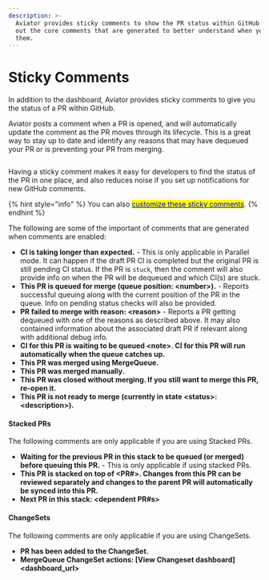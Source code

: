 ```yaml
---
description: >-
  Aviator provides sticky comments to show the PR status within GitHub. Check
  out the core comments that are generated to better understand when you can see
  them.
---
```


# Sticky Comments

In addition to the dashboard, Aviator provides sticky comments to give you the status of a PR within GitHub.

Aviator posts a comment when a PR is opened, and will automatically update the comment as the PR moves through its lifecycle. This is a great way to stay up to date and identify any reasons that may have dequeued your PR or is preventing your PR from merging.

<figure><img src="../../.gitbook/assets/Screen Shot 2023-04-24 at 12.31.23 PM.png" alt=""><figcaption></figcaption></figure>

Having a sticky comment makes it easy for developers to find the status of the PR in one place, and also reduces noise if you set up notifications for new GitHub comments.

{% hint style="info" %}
You can also [<mark style="color:blue;">customize these sticky comments</mark>](../how-to-guides/customize-sticky-comments.md).
{% endhint %}

The following are some of the important of comments that are generated when comments are enabled:

* **CI is taking longer than expected.** - This is only applicable in Parallel mode. It can happen if the draft PR CI is completed but the original PR is still pending CI status. If the PR is `stuck`, then the comment will also provide info on when the PR will be dequeued and which CI(s) are stuck.
* **This PR is queued for merge (queue position: \<number>).** - Reports successful queuing along with the current position of the PR in the queue. Info on pending status checks will also be provided.
* **PR failed to merge with reason: \<reason>** - Reports a PR getting dequeued with one of the reasons as described above. It may also contained information about the associated draft PR if relevant along with additional debug info.
* **CI for this PR is waiting to be queued \<note>. CI for this PR will run automatically when the queue catches up.**
* **This PR was merged using MergeQueue.**
* **This PR was merged manually.**
* **This PR was closed without merging. If you still want to merge this PR, re-open it.**
* **This PR is not ready to merge (currently in state \<status>: \<description>).**

#### Stacked PRs

The following comments are only applicable if you are using Stacked PRs.

* **Waiting for the previous PR in this stack to be queued (or merged) before queuing this PR.** - This is only applicable if using stacked PRs.
* **This PR is stacked on top of \<PR#>. Changes from this PR can be reviewed separately and changes to the parent PR will automatically be synced into this PR.**
* **Next PR in this stack: \<dependent PR#s>**

#### ChangeSets

The following comments are only applicable if you are using ChangeSets.

* **PR has been added to the ChangeSet.**
* **MergeQueue ChangeSet actions: \[View Changeset dashboard]\<dashboard\_url>**
